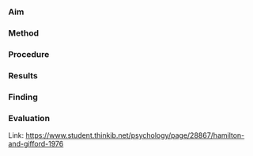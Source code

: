 ### Aim

### Method

### Procedure 

### Results 

### Finding 

### Evaluation 

Link: https://www.student.thinkib.net/psychology/page/28867/hamilton-and-gifford-1976
